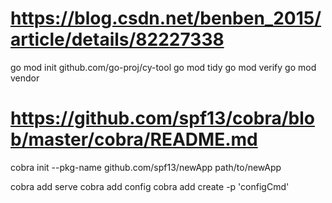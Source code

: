 
# https://blog.csdn.net/benben_2015/article/details/82227338
go mod init github.com/go-proj/cy-tool
go mod tidy
go mod verify
go mod vendor

# https://github.com/spf13/cobra/blob/master/cobra/README.md
cobra init --pkg-name github.com/spf13/newApp path/to/newApp

cobra add serve
cobra add config
cobra add create -p 'configCmd'

